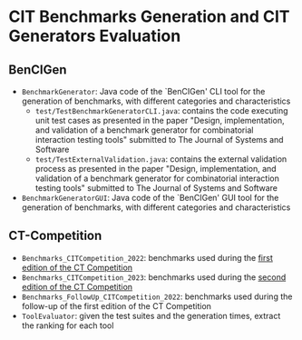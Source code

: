 # CIT Benchmarks Generation and CIT Generators Evaluation

## BenCIGen

* `BenchmarkGenerator`: Java code of the `BenCIGen' CLI tool for the generation of benchmarks, with different categories and characteristics
   - `test/TestBenchmarkGeneratorCLI.java`: contains the code executing unit test cases as presented in the paper "Design, implementation, and validation of a benchmark generator for combinatorial interaction testing tools" submitted to The Journal of Systems and Software
   - `test/TestExternalValidation.java`: contains the external validation process as presented in the paper "Design, implementation, and validation of a benchmark generator for combinatorial interaction testing tools" submitted to The Journal of Systems and Software
* `BenchmarkGeneratorGUI`: Java code of the `BenCIGen' GUI tool for the generation of benchmarks, with different categories and characteristics

## CT-Competition

* `Benchmarks_CITCompetition_2022`: benchmarks used during the [first edition of the CT Competition](https://fmselab.github.io/ct-competition/index2022.html)
* `Benchmarks_CITCompetition_2023`: benchmarks used during the [second edition of the CT Competition](https://fmselab.github.io/ct-competition/)
* `Benchmarks_FollowUp_CITCompetition_2022`: benchmarks used during the follow-up of the first edition of the CT Competition
* `ToolEvaluator`: given the test suites and the generation times, extract the ranking for each tool
